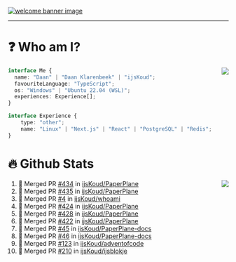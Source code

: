 <h1 align="center" style="display:none;"></h1>

<a href="https://ijskoud.dev/"><img src="https://cdn.ijskoud.dev/files/IIcds5oPKl.png" alt="welcome banner image" /></a>

---

# ❓ Who am I?

<img align="right" src="http://gh-stats.ijskoud.dev/api/top-langs?username=ijsKoud&cache_seconds=1800&layout=compact&hide_border=true&hide_rank=true&show_icons=true&theme=dark&title_color=ffffff&hide_border=true&locale=en" />

```typescript
interface Me {
  name: "Daan" | "Daan Klarenbeek" | "ijsKoud";
  favouriteLanguage: "TypeScript";
  os: "Windows" | "Ubuntu 22.04 (WSL)";
  experiences: Experience[];
}

interface Experience {
    type: "other";
    name: "Linux" | "Next.js" | "React" | "PostgreSQL" | "Redis";
}
```

# 🔥 Github Stats

<img align="right" src="http://gh-stats.ijskoud.dev/api? username=ijsKoud&cache_seconds=1800&hide_border=true&hide_rank=true&show_icons=true&theme=dark&title_color=ffffff&hide_border=true&locale=en">

<!--START_SECTION:activity-->
1. 🎉 Merged PR [#434](https://github.com/ijsKoud/PaperPlane/pull/434) in [ijsKoud/PaperPlane](https://github.com/ijsKoud/PaperPlane)
2. 🎉 Merged PR [#435](https://github.com/ijsKoud/PaperPlane/pull/435) in [ijsKoud/PaperPlane](https://github.com/ijsKoud/PaperPlane)
3. 🎉 Merged PR [#4](https://github.com/ijsKoud/whoami/pull/4) in [ijsKoud/whoami](https://github.com/ijsKoud/whoami)
4. 🎉 Merged PR [#424](https://github.com/ijsKoud/PaperPlane/pull/424) in [ijsKoud/PaperPlane](https://github.com/ijsKoud/PaperPlane)
5. 🎉 Merged PR [#428](https://github.com/ijsKoud/PaperPlane/pull/428) in [ijsKoud/PaperPlane](https://github.com/ijsKoud/PaperPlane)
6. 🎉 Merged PR [#422](https://github.com/ijsKoud/PaperPlane/pull/422) in [ijsKoud/PaperPlane](https://github.com/ijsKoud/PaperPlane)
7. 🎉 Merged PR [#45](https://github.com/ijsKoud/PaperPlane-docs/pull/45) in [ijsKoud/PaperPlane-docs](https://github.com/ijsKoud/PaperPlane-docs)
8. 🎉 Merged PR [#46](https://github.com/ijsKoud/PaperPlane-docs/pull/46) in [ijsKoud/PaperPlane-docs](https://github.com/ijsKoud/PaperPlane-docs)
9. 🎉 Merged PR [#123](https://github.com/ijsKoud/adventofcode/pull/123) in [ijsKoud/adventofcode](https://github.com/ijsKoud/adventofcode)
10. 🎉 Merged PR [#210](https://github.com/ijsKoud/ijsblokje/pull/210) in [ijsKoud/ijsblokje](https://github.com/ijsKoud/ijsblokje)
<!--END_SECTION:activity-->

<h1 align="center" style="display:none;"></h1>
